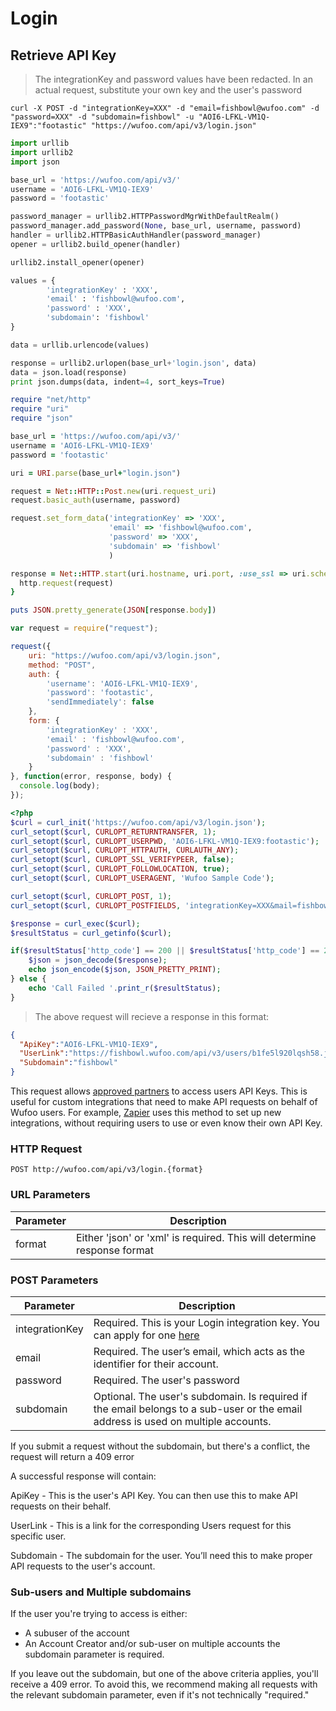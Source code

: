 # Login

## Retrieve API Key

> The integrationKey and password values have been redacted. In an actual request, substitute your own key and the user's password

```shell
curl -X POST -d "integrationKey=XXX" -d "email=fishbowl@wufoo.com" -d "password=XXX" -d "subdomain=fishbowl" -u "AOI6-LFKL-VM1Q-IEX9":"footastic" "https://wufoo.com/api/v3/login.json"
```

```python
import urllib
import urllib2
import json

base_url = 'https://wufoo.com/api/v3/'
username = 'AOI6-LFKL-VM1Q-IEX9'
password = 'footastic'

password_manager = urllib2.HTTPPasswordMgrWithDefaultRealm()
password_manager.add_password(None, base_url, username, password)
handler = urllib2.HTTPBasicAuthHandler(password_manager)
opener = urllib2.build_opener(handler)

urllib2.install_opener(opener)

values = {
        'integrationKey' : 'XXX', 
        'email' : 'fishbowl@wufoo.com',
        'password' : 'XXX',
        'subdomain': 'fishbowl'
}

data = urllib.urlencode(values)

response = urllib2.urlopen(base_url+'login.json', data)
data = json.load(response)
print json.dumps(data, indent=4, sort_keys=True)
```

```ruby
require "net/http"
require "uri"
require "json"

base_url = 'https://wufoo.com/api/v3/'
username = 'AOI6-LFKL-VM1Q-IEX9'
password = 'footastic'

uri = URI.parse(base_url+"login.json")

request = Net::HTTP::Post.new(uri.request_uri)
request.basic_auth(username, password)

request.set_form_data('integrationKey' => 'XXX',
                      'email' => 'fishbowl@wufoo.com',
                      'password' => 'XXX',
                      'subdomain' => 'fishbowl'
                      )

response = Net::HTTP.start(uri.hostname, uri.port, :use_ssl => uri.scheme == 'https') {|http|
  http.request(request)
}

puts JSON.pretty_generate(JSON[response.body])
```

```javascript
var request = require("request");

request({
    uri: "https://wufoo.com/api/v3/login.json",
    method: "POST",
    auth: {
        'username': 'AOI6-LFKL-VM1Q-IEX9',
        'password': 'footastic',
        'sendImmediately': false
    },
    form: {
        'integrationKey' : 'XXX', 
        'email' : 'fishbowl@wufoo.com', 
        'password' : 'XXX',
        'subdomain' : 'fishbowl'
    }
}, function(error, response, body) {
  console.log(body);
});
```

```php
<?php
$curl = curl_init('https://wufoo.com/api/v3/login.json');
curl_setopt($curl, CURLOPT_RETURNTRANSFER, 1);
curl_setopt($curl, CURLOPT_USERPWD, 'AOI6-LFKL-VM1Q-IEX9:footastic');
curl_setopt($curl, CURLOPT_HTTPAUTH, CURLAUTH_ANY);
curl_setopt($curl, CURLOPT_SSL_VERIFYPEER, false);                          
curl_setopt($curl, CURLOPT_FOLLOWLOCATION, true);                           
curl_setopt($curl, CURLOPT_USERAGENT, 'Wufoo Sample Code');

curl_setopt($curl, CURLOPT_POST, 1);
curl_setopt($curl, CURLOPT_POSTFIELDS, 'integrationKey=XXX&mail=fishbowl@wufoo.com&password=XXX&subdomain=fishbowl');

$response = curl_exec($curl);
$resultStatus = curl_getinfo($curl);

if($resultStatus['http_code'] == 200 || $resultStatus['http_code'] == 201) {
    $json = json_decode($response);
    echo json_encode($json, JSON_PRETTY_PRINT);
} else {
    echo 'Call Failed '.print_r($resultStatus);
}
```

> The above request will recieve a response in this format:

```json
{
  "ApiKey":"AOI6-LFKL-VM1Q-IEX9",
  "UserLink":"https://fishbowl.wufoo.com/api/v3/users/b1fe5l920lqsh58.json",
  "Subdomain":"fishbowl"
}
```
This request allows [approved partners](https://master.wufoo.com/forms/integration-key-application/) to access users API Keys. This is useful for custom integrations that need to make API requests on behalf of Wufoo users. For example, [Zapier](https://zapier.com/zapbook/wufoo/) uses this method to set up new integrations, without requiring users to use or even know their own API Key.

### HTTP Request

`POST http://wufoo.com/api/v3/login.{format}`

### URL Parameters

Parameter | Description
--------- | -----------
format    | Either 'json' or 'xml' is required. This will determine response format

### POST Parameters

Parameter      | Description
-------------- | -----------
integrationKey | Required. This is your Login integration key. You can apply for one [here](https://master.wufoo.com/forms/integration-key-application/)
email          | Required. The user’s email, which acts as the identifier for their account.
password       | Required. The user's password
subdomain      | Optional. The user's subdomain. Is required if the email belongs to a sub-user or the email address is used on multiple accounts.
<aside class="warning">If you submit a request without the subdomain, but there's a conflict, the request will return a 409 error</aside>

A successful response will contain:

ApiKey - This is the user's API Key. You can then use this to make API requests on their behalf.

UserLink - This is a link for the corresponding Users request for this specific user.

Subdomain - The subdomain for the user. You’ll need this to make proper API requests to the user's account.

### Sub-users and Multiple subdomains

If the user you're trying to access is either:
- A subuser of the account
- An Account Creator and/or sub-user on multiple accounts
the subdomain parameter is required. 

If you leave out the subdomain, but one of the above criteria applies, you'll receive a 409 error. To avoid this, we recommend making all requests with the relevant subdomain parameter, even if it's not technically "required."